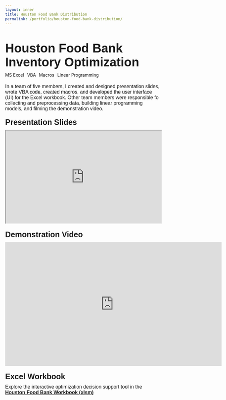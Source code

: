 ```yaml
---
layout: inner
title: Houston Food Bank Distribution
permalink: /portfolio/houston-food-bank-distribution/
---
```


<div class="container" style="margin-top: 50px;">

  <!-- Title Section -->
  <div class="row">
    <div class="col-12">
      <div style="font-size:40px; font-family: 'Source Sans 3', sans-serif; font-weight: bold; margin-bottom: 10px;">
        Houston Food Bank Inventory Optimization
      </div>
    </div>
  </div>

  <!-- Tags Section -->
  <div class="row" style="margin-bottom: 20px;">
    <div class="col-12">
      <div class="tags-container" style="display: flex; gap: 10px; flex-wrap: wrap;">
        <span class="tag ms-excel">MS Excel</span>
        <span class="tag vba">VBA</span>
        <span class="tag macros">Macros</span>
        <span class="tag linear-programming">Linear Programming</span>
      </div>
    </div>
  </div>
  
<!-- ------------------------------------------- Deliverables ------------------------------------------- -->

<div style="font-size:16px; font-family: 'Source Sans 3', sans-serif; margin-bottom: 20px;">In a team of five members, I created and designed presentation slides, wrote VBA code, created macros, and developed the user interface (UI) for the Excel workbook. Other team members were responsible fo collecting and preprocessing data, building linear programming models, and filming the demonstration video.</div>

<div style="font-size:25px; font-family: 'Source Sans 3', sans-serif; font-weight: bold; margin-bottom: 10px;">Presentation Slides</div>
<div style="margin-bottom: 20px;"><iframe src="https://drive.google.com/file/d/1FjhBmwNACEI1qb43VNOA0RvgQGqy3qKD/preview" width="100%" height="300" allow="autoplay"></iframe></div>

<div style="font-size:25px; font-family: 'Source Sans 3', sans-serif; font-weight: bold; margin-bottom: 10px;">Demonstration Video</div>
<div style="margin-bottom: 20px;">
  <iframe 
    width="700" 
    height="400" 
    src="https://www.youtube.com/embed/lgAWVUawKkE" 
    title="YouTube video player" 
    frameborder="0" 
    allow="accelerometer; autoplay; clipboard-write; encrypted-media; gyroscope; picture-in-picture" 
    allowfullscreen>
  </iframe>
</div>

<div style="font-size:25px; font-family: 'Source Sans 3', sans-serif; font-weight: bold; margin-bottom: 10px;">Excel Workbook</div>
<div style="font-size:16px; font-family: 'Source Sans 3', sans-serif;"> Explore the interactive optimization decision support tool in the <strong><a href="https://drive.google.com/file/d/1_qOQMvBJmFREliOb9_idlWio85HSQPvO/view?usp=sharing" style="font-size:16px; font-family: 'Source Sans 3', sans-serif;">Houston Food Bank Workbook (xlsm)</a></strong></div>
